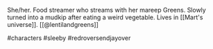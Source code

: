 She/her. Food streamer who streams with her mareep Greens. Slowly turned into a mudkip after eating a weird vegetable. Lives in [[Mart's universe]]. [[@lentilandgreens]]

#characters #sleeby #redroversendjayover